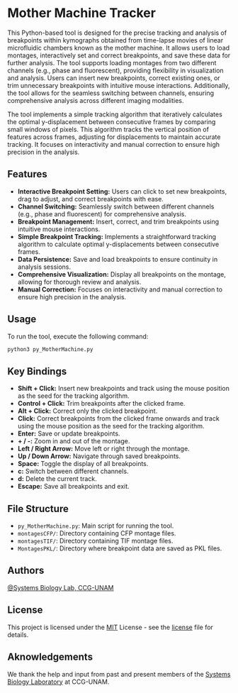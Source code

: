 # Mother Machine Tracker

This Python-based tool is designed for the precise tracking and analysis of breakpoints within kymographs obtained from time-lapse movies of linear microfluidic chambers known as the mother machine. It allows users to load montages, interactively set and correct breakpoints, and save these data for further analysis. The tool supports loading montages from two different channels (e.g., phase and fluorescent), providing flexibility in visualization and analysis. Users can insert new breakpoints, correct existing ones, or trim unnecessary breakpoints with intuitive mouse interactions. Additionally, the tool allows for the seamless switching between channels, ensuring comprehensive analysis across different imaging modalities.

The tool implements a simple tracking algorithm that iteratively calculates the optimal y-displacement between consecutive frames by comparing small windows of pixels. This algorithm tracks the vertical position of features across frames, adjusting for displacements to maintain accurate tracking. It focuses on interactivity and manual correction to ensure high precision in the analysis.

## Features

- **Interactive Breakpoint Setting:** Users can click to set new breakpoints, drag to adjust, and correct breakpoints with ease.
- **Channel Switching:** Seamlessly switch between different channels (e.g., phase and fluorescent) for comprehensive analysis.
- **Breakpoint Management:** Insert, correct, and trim breakpoints using intuitive mouse interactions.
- **Simple Breakpoint Tracking:** Implements a straightforward tracking algorithm to calculate optimal y-displacements between consecutive frames.
- **Data Persistence:** Save and load breakpoints to ensure continuity in analysis sessions.
- **Comprehensive Visualization:** Display all breakpoints on the montage, allowing for thorough review and analysis.
- **Manual Correction:** Focuses on interactivity and manual correction to ensure high precision in the analysis.


## Usage

To run the tool, execute the following command:
```bash
python3 py_MotherMachine.py
```

## Key Bindings

- **Shift + Click:** Insert new breakpoints and track using the mouse position as the seed for the tracking algorithm.
- **Control + Click:** Trim breakpoints after the clicked frame.
- **Alt + Click:** Correct only the clicked breakpoint.
- **Click:** Correct breakpoints from the clicked frame onwards and track using the mouse position as the seed for the tracking algorithm.
- **Enter:** Save or update breakpoints.
- **+ / -:** Zoom in and out of the montage.
- **Left / Right Arrow:** Move left or right through the montage.
- **Up / Down Arrow:** Navigate through saved breakpoints.
- **Space:** Toggle the display of all breakpoints.
- **c:** Switch between different channels.
- **d:** Delete the current track.
- **Escape:** Save all breakpoints and exit.

## File Structure

- `py_MotherMachine.py`: Main script for running the tool.
- `montagesCFP/`: Directory containing CFP montage files.
- `montagesTIF/`: Directory containing TIF montage files.
- `MontagesPKL/`: Directory where breakpoint data are saved as PKL files.

## Authors

[@Systems Biology Lab, CCG-UNAM](https://github.com/ccg-esb-lab)

## License

This project is licensed under the [MIT](https://choosealicense.com/licenses/mit/) License - see the [license](LICENSE) file for details. 

## Aknowledgements

We thank the help and input from past and present members of the [Systems Biology Laboratory](http://www.penamiller.com/lab/) at CCG-UNAM.

